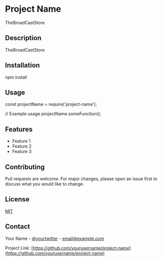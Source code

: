# Project Name

TheBroadCastStore

## Description

TheBroadCastStore

## Installation

npm install

## Usage

const projectName = require('project-name');

// Example usage projectName.someFunction();

## Features

- Feature 1
- Feature 2
- Feature 3

## Contributing

Pull requests are welcome. For major changes, please open an issue first to
discuss what you would like to change.

## License

[MIT](https://choosealicense.com/licenses/mit/)

## Contact

Your Name - [@yourtwitter](https://twitter.com/yourtwitter) - email@example.com

Project Link:
[https://github.com/yourusername/project-name](https://github.com/yourusername/project-name)
